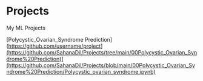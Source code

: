 # Projects
My ML Projects

[Polycystic_Ovarian_Syndrome Prediction](https://github.com/username/project](https://github.com/SahanaDil/Projects/tree/main/00Polycystic_Ovarian_Syndrome%20Prediction)](https://github.com/SahanaDil/Projects/blob/main/00Polycystic_Ovarian_Syndrome%20Prediction/Polycystic_ovarian_syndrome.ipynb)
